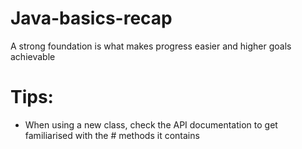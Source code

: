# Java-basics-recap
A strong foundation is what makes progress easier and higher goals achievable


# Tips:
- When using a new class, check the API documentation to get familiarised with the # methods it contains